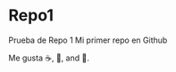 Repo1
========

Prueba de Repo 1
Mi primer repo en Github

Me gusta :coffee:, :pizza:, and :dancer:.

